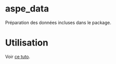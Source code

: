 # aspe_data

Préparation des données incluses dans le package.

# Utilisation

Voir [ce tuto](https://rpubs.com/kamoke/788169).


